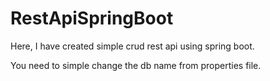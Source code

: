 # RestApiSpringBoot

Here, I have created simple crud rest api using spring boot.

You need to simple change the db name from properties file.
